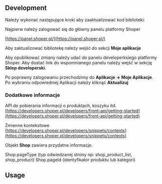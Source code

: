 ## Development

Należy wykonać następujące kroki aby zaaktualizować kod biblioteki:

Najpierw należy zalogować się do główny panelu platformy Shoper 

[https://panel.shoper.pl/](https://panel.shoper.pl/)

Aby zaktualizować bibliotekę należy wejść do sekcji **Moje aplikacje** 

Aby opublikować zmiany należy udać do panelu developerksiego platformy Shoper.
Aby dostać link do wspomnianego panelu należy wejść w sekcję **Sklep developerski**.

Po poprawny zalogowaniu przechodzimy do **Aplikacje -> Moje Aplikacje**. Po wybraniu odpowiedniej Aplikacji należy kliknąć **Aktualizuj** 

### Dodatkowe informacje

API do pobierania informacji o produktach, koszyku itd.
[https://developers.shoper.pl/developers/front-api/getting-started](https://developers.shoper.pl/developers/front-api/getting-started)

Zmienne kontekstowe
[https://developers.shoper.pl/developers/snippets/contexts](https://developers.shoper.pl/developers/snippets/contexts)



Objekt **Shop** zawiera przydatne informacje.

Shop.pageType (typ odwiedzanej strony np: shop_product_list, shop_product)
Shop.pageId (identyfikator produktu lub kategori)




## Usage



